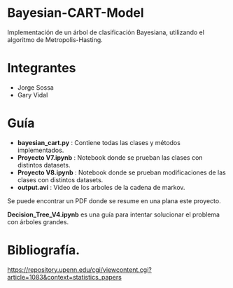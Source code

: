 ﻿# Bayesian-CART-Model
Implementación de un árbol de clasificación Bayesiana, utilizando el algoritmo de Metropolis-Hasting.
# Integrantes
- Jorge Sossa
- Gary Vidal
# Guía
- **bayesian_cart.py** : Contiene todas las clases y métodos implementados.
- **Proyecto V7.ipynb** : Notebook donde se prueban las clases con distintos datasets.
- **Proyecto V8.ipynb** : Notebook donde se prueban modificaciones de las clases con distintos datasets.
- **output.avi** : Video de los arboles de la cadena de markov.

Se puede encontrar un PDF donde se resume en una plana este proyecto.

**Decision_Tree_V4.ipynb** es una guía para intentar solucionar el problema con árboles grandes.

# Bibliografía.
https://repository.upenn.edu/cgi/viewcontent.cgi?article=1083&context=statistics_papers
